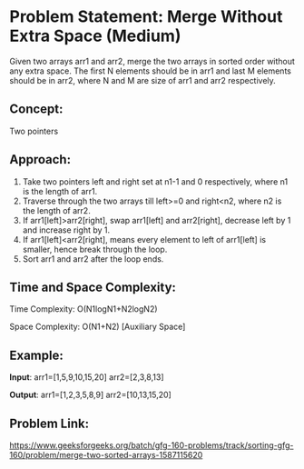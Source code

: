 # Problem Statement: Merge Without Extra Space (Medium)
Given two arrays arr1 and arr2, merge the two arrays in sorted order without any extra space. The first N elements should be in arr1 and last M elements should be in arr2, where N and M are size of arr1 and arr2 respectively.

## Concept:
Two pointers

## Approach:
1. Take two pointers left and right set at n1-1 and 0 respectively, where n1 is the length of arr1.
2. Traverse through the two arrays till left>=0 and right<n2, where n2 is the length of arr2.
3. If arr1[left]>arr2[right], swap arr1[left] and arr2[right], decrease left by 1 and increase right by 1.
4. If arr1[left]<arr2[right], means every element to left of arr1[left] is smaller, hence break through the loop.
5. Sort arr1 and arr2 after the loop ends.

## Time and Space Complexity:
Time Complexity: O(N1logN1+N2logN2)

Space Complexity: O(N1+N2) [Auxiliary Space]

## Example:
**Input**: arr1=[1,5,9,10,15,20] arr2=[2,3,8,13]

**Output**: arr1=[1,2,3,5,8,9] arr2=[10,13,15,20]

## Problem Link:
https://www.geeksforgeeks.org/batch/gfg-160-problems/track/sorting-gfg-160/problem/merge-two-sorted-arrays-1587115620
